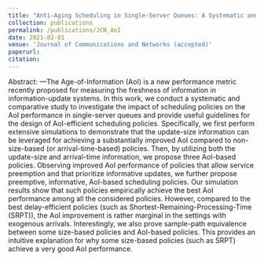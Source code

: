 ```yaml
---
title: "Anti-Aging Scheduling in Single-Server Queues: A Systematic and Comparative Study"
collection: publications
permalink: /publications/JCN_AoI
date: 2021-02-01
venue: 'Journal of Communications and Networks (accepted)'
paperurl: 
citation:
---
```

Abstract: —The Age-of-Information (AoI) is a new performance metric recently proposed for measuring the freshness of information in information-update systems. In this work, we conduct a systematic and comparative study to investigate the impact of scheduling policies on the AoI performance in single-server queues and provide useful guidelines for the design of AoI-efficient scheduling policies. Specifically, we first perform extensive simulations to demonstrate that the update-size information can be leveraged for achieving
a substantially improved AoI compared to non-size-based (or arrival-time-based) policies. Then, by utilizing both the update-size and arrival-time information, we propose three AoI-based policies. Observing improved AoI performance of policies that allow service preemption and that prioritize informative updates, we further propose preemptive, informative, AoI-based scheduling policies. Our simulation results show that such policies empirically achieve the best AoI performance among all the considered policies. However, compared to the best delay-efficient policies (such as Shortest-Remaining-Processing-Time (SRPT)), the AoI improvement is rather marginal in the settings with exogenous arrivals. Interestingly, we also prove sample-path equivalence between some size-based policies and AoI-based policies. This provides an intuitive explanation for why some size-based policies (such as SRPT) achieve a very good AoI performance. 

